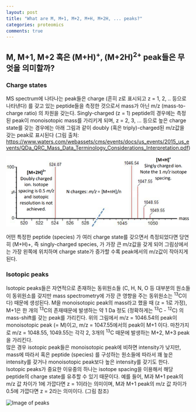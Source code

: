 ```yaml
---
layout: post
title: "What are M, M+1, M+2, M+H, M+2H, ... peaks?"
categories: proteomics
comments: true
---
```


## M, M+1, M+2 혹은 (M+H)<sup>+</sup>, (M+2H)<sup>2+</sup> peak들은 무엇을 의미할까?

### Charge states
MS spectrum에 나타나는 peak들은 charge (흔히 z로 표시되고 z = 1, 2, .. 등으로 나타낸다) 를 갖고 있는 peptide들을 측정한 것으로서 mass가 아닌 m/z (mass-to-charge ratio) 의 차원을 갖는다. Singly-charged (z = 1) peptide의 경우에는 측정된 peak이 monoisotopic mass를 가리키게 되며, z = 2, 3, ... 등으로 높은 charge state를 갖는 경우에는 아래 그림과 같이 doubly (혹은 triply)-charged된 m/z값을 갖는 peak로 표시된다 (그림 출처: https://www.waters.com/webassets/cms/events/docs/us_events/2015_us_events/QDa_QRC_Mass_Data_Terminology_Considerations_Interpretation.pdf)

![Image of peaks](/assets/img/proteomics/isotopicPeaks.png)

어떤 특정한 peptide (species) 가 여러 charge state를 갖으면서 측정되었다면 당연히 (M+H)+, 즉 singly-charged species, 가 가장 큰 m/z값을 갖게 되어 그림상에서는 가장 왼쪽에 위치하며 charge state가 증가할 수록 peak에서의 m/z값이 작아지게 된다.

### Isotopic peaks
Isotopic peaks들은 자연적으로 존재하는 동위원소들 (C, H, N, O 등 대부분의 원소들이 동위원소를 갖지만 mass spectrometry에 가장 큰 영향을 주는 동위원소는 <sup>13</sup>C이다) 때문에 생성된다. M을 monoisotopic peak의 mass라고 했을 때 (z = 1로 가정), M+1은 한 개의 <sup>13</sup>C의 존재때문에 발생하는 약 1 Da 정도 (정확하게는 <sup>13</sup>C - <sup>12</sup>C) 의 mass-shift를 갖는 peak를 가리킨다. 위의 그림에서 m/z = 1046.54의 peak이 monoisotopic peak (= M)이고, m/z = 1047.55에서의 peak이 M+1 이다. 마찬가지로 m/z = 1048.55, 1049.55는 각각 2, 3개의 <sup>13</sup>C 때문에 발생하는 M+2, M+3 peak을 가리킨다.  
많은 경우 isotopic peak들은 monoisotopic peak에 비하면 intensity가 낮지만, mass에 따라서 혹은 peptide (species) 를 구성하는 원소들에 따라서 꽤 높은 intensity를 갖거나 monoisotopic peak보다 높은 intensity를 갖기도 한다.  
Isotopic peaks가 중요한 이유중의 하나는 isotope spacing을 이용해서 해당 peptide의 charge state를 유추할 수 있기 때문이다. 예를 들어, M과 M+1 peak의 m/z 값 차이가 1에 가깝다면 z = 1이라는 의미이며, M과 M+1 peak의 m/z 값 차이가 0.5에 가깝다면 z = 2라는 의미이다. (그림 참조)

![Image of peaks](/assets/img/proteomics/isotopicPeaks_charge.png)
